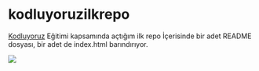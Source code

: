 # kodluyoruzilkrepo
[Kodluyoruz](https://www.kodluyoruz.org/) Eğitimi kapsamında açtığım ilk repo  İçerisinde bir adet README dosyası, bir adet de index.html barındırıyor.

![](C:\Users\erkut\OneDrive\Masaüstü\Patika\resim.png)